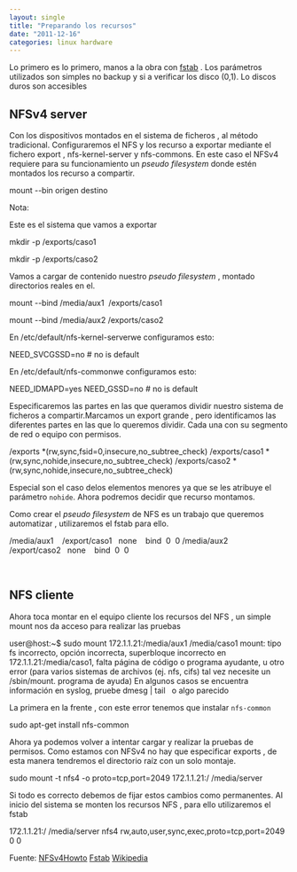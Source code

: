```yaml
---
layout: single
title: "Preparando los recursos"
date: "2011-12-16"
categories: linux hardware
---
```


Lo primero es lo primero, manos a la obra con [fstab](https://help.ubuntu.com/community/Fstab "fstab") . Los parámetros utilizados son simples no backup y si a verificar los disco (0,1). Lo discos duros son accesibles

## NFSv4 server

Con los dispositivos montados en el sistema de ficheros , al método tradicional. Configuraremos el NFS y los recurso a exportar mediante el fichero export , nfs-kernel-server y nfs-commons. En este caso el NFSv4 requiere para su funcionamiento un _pseudo filesystem_ donde estén montados los recurso a compartir.

 mount --bin origen destino

Nota:

Este es el sistema que vamos a exportar

mkdir -p /exports/caso1

mkdir -p /exports/caso2

Vamos a cargar de contenido nuestro _pseudo filesystem_ , montado directorios reales en el.

mount --bind /media/aux1  /exports/caso1

mount --bind /media/aux2  /exports/caso2

En /etc/default/nfs-kernel-serverwe configuramos esto:

NEED\_SVCGSSD=no # no is default

En /etc/default/nfs-commonwe configuramos esto:

NEED\_IDMAPD=yes
NEED\_GSSD=no # no is default

Especificaremos las partes en las que queramos dividir nuestro sistema de ficheros a compartir.Marcamos un export grande , pero identificamos las diferentes partes en las que lo queremos dividir. Cada una con su segmento de red o equipo con permisos.

 /exports               \*(rw,sync,fsid=0,insecure,no\_subtree\_check)
 /exports/caso1  \*(rw,sync,nohide,insecure,no\_subtree\_check)
 /exports/caso2  \*(rw,sync,nohide,insecure,no\_subtree\_check)

Especial son el caso delos elementos menores ya que se les atribuye el parámetro `nohide`. Ahora podremos decidir que recurso montamos.

Como crear el _pseudo filesystem_ de NFS es un trabajo que queremos automatizar , utilizaremos el fstab para ello.

/media/aux1    /export/caso1   none    bind  0  0
/media/aux2    /export/caso2   none    bind  0  0

 

## NFS cliente

Ahora toca montar en el equipo cliente los recursos del NFS , un simple mount nos da acceso para realizar las pruebas

user@host:~$ sudo mount 172.1.1.21:/media/aux1 /media/caso1
mount: tipo fs incorrecto, opción incorrecta, superbloque incorrecto en 172.1.1.21:/media/caso1,
falta página de código o programa ayudante, u otro error
(para varios sistemas de archivos (ej. nfs, cifs) tal vez
necesite un /sbin/mount.<type> programa de ayuda)
En algunos casos se encuentra información en syslog, pruebe
dmesg | tail   o algo parecido

La primera en la frente , con este error tenemos que instalar `nfs-common`

sudo apt-get install nfs-common

Ahora ya podemos volver a intentar cargar y realizar la pruebas de permisos. Como estamos con NFSv4 no hay que especificar exports , de esta manera tendremos el directorio raíz con un solo montaje.

sudo mount -t nfs4 -o proto=tcp,port=2049 172.1.1.21:/ /media/server

Si todo es correcto debemos de fijar estos cambios como permanentes. Al inicio del sistema se monten los recursos NFS , para ello utilizaremos el fstab

172.1.1.21:/   /media/server   nfs4    rw,auto,user,sync,exec,proto=tcp,port=2049  0  0

Fuente: [NFSv4Howto](https://help.ubuntu.com/community/NFSv4Howto "NFSv4Howto") [Fstab](https://es.wikipedia.org/wiki/Fstab "Wikipedia mount") [Wikipedia](https://es.wikipedia.org/wiki/Fstab "Wikipedia mount")
